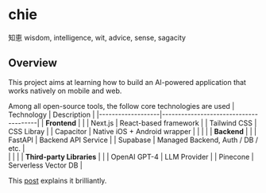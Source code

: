 # chie

知恵 wisdom, intelligence, wit, advice, sense, sagacity

## Overview

This project aims at learning how to build an AI-powered application that works natively on mobile and web.

Among all open-source tools, the follow core technologies are used
| Technology | Description |
|-------------------|---------------------------------------|
| **Frontend** | |
| Next.js | React-based framework |
| Tailwind CSS | CSS Libray |
| Capacitor | Native iOS + Android wrapper |
| | |
| **Backend** | |
| FastAPI | Backend API Service |
| Supabase | Managed Backend, Auth / DB / etc. |  
| | |
| **Third-party Libraries** | |
| OpenAI GPT-4 | LLM Provider |
| Pinecone | Serverless Vector DB |

This [post](https://dev.to/ionic/build-mobile-apps-with-tailwind-css-next-js-ionic-framework-and-capacitor-3kij) explains it brilliantly.
